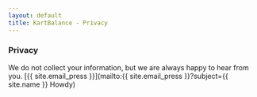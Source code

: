 ```yaml
---
layout: default
title: KartBalance - Privacy
---
```

### Privacy

We do not collect your information, but we are always happy to hear from you. [{{ site.email_press }}](mailto:{{ site.email_press }}?subject={{ site.name }} Howdy)
